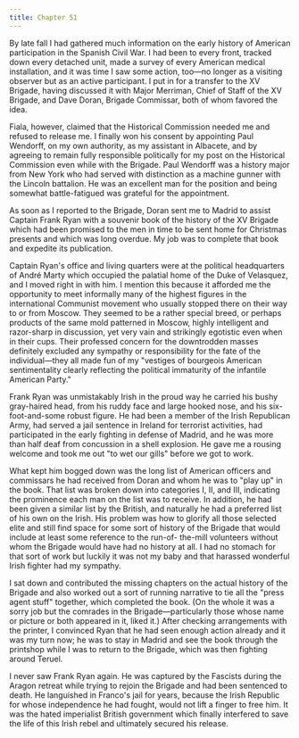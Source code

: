```yaml
---
title: Chapter 51
---
```


By late fall I had gathered much information on the early history of American participation in the Spanish Civil War. I had been to every front, tracked down every detached unit, made a survey of every American medical installation, and it was time I saw some action, too—no longer as a visiting observer but as an active participant. I put in for a transfer to the XV Brigade, having discussed it with Major Merriman, Chief of Staff of the XV Brigade, and Dave Doran, Brigade Commissar, both of whom favored the idea.

Fiala, however, claimed that the Historical Commission needed me and refused to release me. I finally won his consent by appointing Paul Wendorff, on my own authority, as my assistant in Albacete, and by agreeing to remain fully responsible politically for my post on the Historical Commission even while with the Brigade. Paul Wendorff was a history major from New York who had served with distinction as a machine gunner with the Lincoln battalion. He was an excellent man for the position and being somewhat battle-fatigued was grateful for the appointment.

As soon as I reported to the Brigade, Doran sent me to Madrid to assist Captain Frank Ryan with a souvenir book of the history of the XV Brigade which had been promised to the men in time to be sent home for Christmas presents and which was long overdue. My job was to complete that book and expedite its publication.

Captain Ryan's office and living quarters were at the political headquarters of André Marty which occupied the palatial home of the Duke of Velasquez, and I moved right in with him. I mention this because it afforded me the opportunity to meet informally many of the highest figures in the international Communist movement who usually stopped there on their way to or from Moscow. They seemed to be a rather special breed, or perhaps products of the same mold patterned in Moscow, highly intelligent and razor-sharp in discussion, yet very vain and strikingly egotistic even when in their cups. Their professed concern for the downtrodden masses definitely excluded any sympathy or responsibility for the fate of the individual—they all made fun of my "vestiges of bourgeois American sentimentality clearly reflecting the political immaturity of the infantile American Party."

Frank Ryan was unmistakably Irish in the proud way he carried his bushy gray-haired head, from his ruddy face and large hooked nose, and his six-foot-and-some robust figure. He had been a member of the Irish Republican Army, had served a jail sentence in Ireland for terrorist activities, had participated in the early fighting in defense of Madrid, and he was more than half deaf from concussion in a shell explosion. He gave me a rousing welcome and took me out "to wet our gills" before we got to work.

What kept him bogged down was the long list of American officers and commissars he had received from Doran and whom he was to "play up" in the book. That list was broken down into categories I, II, and III, indicating the prominence each man on the list was to receive. In addition, he had been given a similar list by the British, and naturally he had a preferred list of his own on the Irish. His problem was how to glorify all those selected elite and still find space for some sort of history of the Brigade that would include at least some reference to the run-of- the-mill volunteers without whom the Brigade would have had no history at all. I had no stomach for that sort of work but luckily it was not my baby and that harassed wonderful Irish fighter had my sympathy.

I sat down and contributed the missing chapters on the actual history of the Brigade and also worked out a sort of running narrative to tie all the "press agent stuff" together, which completed the book. (On the whole it was a sorry job but the comrades in the Brigade—particularly those whose name or picture or both appeared in it, liked it.) After checking arrangements with the printer, I convinced Ryan that he had seen enough action already and it was my turn now; he was to stay in Madrid and see the book through the printshop while I was to return to the Brigade, which was then fighting around Teruel.

I never saw Frank Ryan again. He was captured by the Fascists during the Aragon retreat while trying to rejoin the Brigade and had been sentenced to death. He languished in Franco's jail for years, because the Irish Republic for whose independence he had fought, would not lift a finger to free him. It was the hated imperialist British government which finally interfered to save the life of this Irish rebel and ultimately secured his release.
